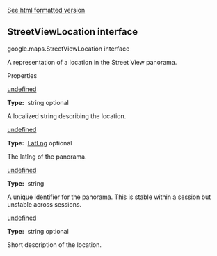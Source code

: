 [See html formatted version](https://huasofoundries.github.io/google-maps-documentation/StreetViewLocation.html)

StreetViewLocation interface
----------------------------

google.maps.StreetViewLocation interface

A representation of a location in the Street View panorama.

Properties

[undefined](#StreetViewLocation.description)

**Type:**  string optional

A localized string describing the location.

[undefined](#StreetViewLocation.latLng)

**Type:**  [LatLng](/maps/documentation/javascript/reference/3.40/coordinates#LatLng) optional

The latlng of the panorama.

[undefined](#StreetViewLocation.pano)

**Type:**  string

A unique identifier for the panorama. This is stable within a session but unstable across sessions.

[undefined](#StreetViewLocation.shortDescription)

**Type:**  string optional

Short description of the location.